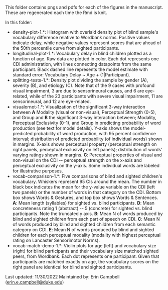 This folder contains pngs and pdfs for each of the figures in the manuscript. These are regenerated each time the Rmd is knit.

In this folder: 
- density-plot-1.*:  Histogram with overlaid density plot of blind sample's vocabulary difference relative to Wordbank norms. Positive values indicate delay, while negative values represent scores that are ahead of the 50th percentile curve from sighted participants.
- longitudinal-plot-1.*: Vocabulary delay in blind children plotted as a function of age. Raw data are plotted in color. Each dot represents one CDI administration, with lines connecting datapoints from the same participant. Black dashed line represents the model estimate with standard error: Vocabulary Delay ~ Age + (1|Participant).
- splitting-tests-1.*: Density plot dividing the sample by gender (A), severity (B), and etiology (C). Note that of the 9 cases with profound visual impairment, 3 are due to sensorineural causes, and 6 are eye-related, while of the 23 participants with severe visual impairment, 11 are sensorineural, and 12 are eye-related.
- visualornot-1.*: Visualization of the significant 3-way interaction between **A** Modality (visual or non-visual), Perceptual Strength (0-5), and Group and **B** the significant 3-way interaction between; Modality, Perceptual Exclusivity (0-1), and Group in predicting probability of word production (see text for model details). Y-axis shows the model-predicted probability of word production, with 95 percent confidence interval; distribution of predicted probability (of individual words) shown in margins. X-axis shows perceptual property (perceptual strength on right panels, perceptual exclusivity on left panels); distribution of words' varying ratings shown in margins. **C**: Perceptual properties of visual and non-visual on the CDI -- perceptual strength on the x-axis and perceptual exclusivity on the y-axis. Some individual words are labeled for illustrative purposes.
- vocab-comparison-1.*: Five comparisons of blind and sighted children's vocabulary. Whiskers represent 95 CIs around the mean. The number in black box indicates the mean for the y-value variable on the CDI (left two panels) or the number of words in that category on the CDI. Bottom box shows Words & Gestures, and top box shows Words & Sentences. **A**: Mean length (syllables) for sighted vs. blind participants. **D**: Mean concreteness rating 1 (abstract) -- 5 (concrete) for sighted vs. blind participants. Note the truncated y axis. **B**: Mean N of words produced by blind and sighted children from each part of speech on CDI.  **C**: Mean N of words produced by blind and sighted children from each semantic category on CDI. **E**: Mean N of words produced by blind and sighted children for each perceptual modality (modality with highest perceptual rating on Lancaster Sensorimotor Norms).
- vocab-match-demo-1.*: Violin plots for age (left) and vocabulary size (right) for blind participants and their vocabulary size matched sighted peers, from Wordbank. Each dot represents one participant. Given that participants are matched exactly on age, the vocabulary scores on the right panel are identical for blind and sighted participants.

Last updated: 11/30/2022
Maintained by: Erin Campbell (erin.e.campbell@duke.edu)
